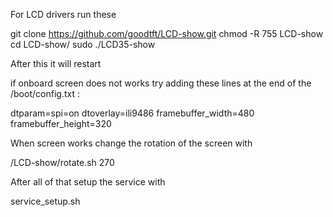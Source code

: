 For LCD drivers run these

git clone https://github.com/goodtft/LCD-show.git
chmod -R 755 LCD-show
cd LCD-show/
sudo ./LCD35-show

After this it will restart

if onboard screen does not works 
try adding these lines at the end of the /boot/config.txt :

dtparam=spi=on
dtoverlay=ili9486
framebuffer_width=480
framebuffer_height=320

 
When screen works change the rotation of the screen with

/LCD-show/rotate.sh 270

After all of that setup the service with 

service_setup.sh 
